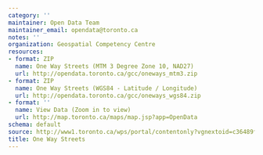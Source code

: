 ```yaml
---
category: ''
maintainer: Open Data Team
maintainer_email: opendata@toronto.ca
notes: ''
organization: Geospatial Competency Centre
resources:
- format: ZIP
  name: One Way Streets (MTM 3 Degree Zone 10, NAD27)
  url: http://opendata.toronto.ca/gcc/oneways_mtm3.zip
- format: ZIP
  name: One Way Streets (WGS84 - Latitude / Longitude)
  url: http://opendata.toronto.ca/gcc/oneways_wgs84.zip
- format: ''
  name: View Data (Zoom in to view)
  url: http://map.toronto.ca/maps/map.jsp?app=OpenData
schema: default
source: http://www1.toronto.ca/wps/portal/contentonly?vgnextoid=c36489fe9c18b210VgnVCM1000003dd60f89RCRD&vgnextchannel=1a66e03bb8d1e310VgnVCM10000071d60f89RCRD
title: One Way Streets
---
```

